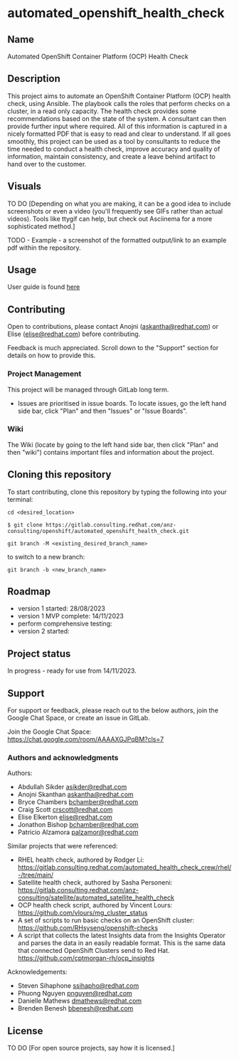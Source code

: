 # automated_openshift_health_check
## Name
Automated OpenShift Container Platform (OCP) Health Check

## Description
This project aims to automate an OpenShift Container Platform (OCP) health check, using Ansible.
The playbook calls the roles that perform checks on a cluster, in a read only capacity. The health check provides some recommendations based on the state of the system. A consultant can then provide further input where required. All of this information is captured in a nicely formatted PDF that is easy to read and clear to understand.
If all goes smoothly, this project can be used as a tool by consultants to reduce the time needed to conduct a health check, improve accuracy and quality of information, maintain consistency, and create a leave behind artifact to hand over to the customer. 

## Visuals
TO DO [Depending on what you are making, it can be a good idea to include screenshots or even a video (you'll frequently see GIFs rather than actual videos). Tools like ttygif can help, but check out Asciinema for a more sophisticated method.] 

TODO - Example - a screenshot of the formatted output/link to an example pdf within the repository. 

## Usage
User guide is found [here](user_guide.md)

## Contributing
Open to contributions, please contact Anojni (askantha@redhat.com) or Elise (elise@redhat.com) before contributing.

Feedback is much appreciated. Scroll down to the "Support" section for details on how to provide this.

### Project Management
This project will be managed through GitLab long term.
- Issues are prioritised in issue boards. To locate issues, go the left hand side bar, click "Plan" and then "Issues" or "Issue Boards".

### Wiki
The Wiki (locate by going to the left hand side bar, then click "Plan" and then "wiki") contains important files and information about the project.

## Cloning this repository
To start contributing, clone this repository by typing the following into your terminal:
```
cd <desired_location>

$ git clone https://gitlab.consulting.redhat.com/anz-consulting/openshift/automated_openshift_health_check.git

git branch -M <existing_desired_branch_name>
```
to switch to a new branch:
```
git branch -b <new_branch_name>
```

## Roadmap
- version 1 started: 28/08/2023
- version 1 MVP complete: 14/11/2023
- perform comprehensive testing:
- version 2 started:

## Project status
In progress - ready for use from 14/11/2023.

## Support
For support or feedback, please reach out to the below authors, join the Google Chat Space, or create an issue in GitLab.

Join the Google Chat Space: https://chat.google.com/room/AAAAXGJPqBM?cls=7

### Authors and acknowledgments
Authors:
- Abdullah Sikder asikder@redhat.com
- Anojni Skanthan askantha@redhat.com
- Bryce Chambers bchamber@redhat.com
- Craig Scott crscott@redhat.com
- Elise Elkerton elise@redhat.com
- Jonathon Bishop bchamber@redhat.com
- Patricio Alzamora palzamor@redhat.com

Similar projects that were referenced:
- RHEL health check, authored by Rodger Li: https://gitlab.consulting.redhat.com/automated_health_check_crew/rhel/-/tree/main/
- Satellite health check, authored by Sasha Personeni: https://gitlab.consulting.redhat.com/anz-consulting/satellite/automated_satellite_health_check
- OCP health check script, authored by Vincent Lours: https://github.com/vlours/mg_cluster_status
- A set of scripts to run basic checks on an OpenShift cluster: https://github.com/RHsyseng/openshift-checks
- A script that collects the latest Insights data from the Insights Operator and parses the data in an easily readable format. This is the same data that connected OpenShift Clusters send to Red Hat. https://github.com/cptmorgan-rh/ocp_insights

Acknowledgements: 
- Steven Sihaphone ssihapho@redhat.com
- Phuong Nguyen pnguyen@redhat.com
- Danielle Mathews dmathews@redhat.com
- Brenden Benesh bbenesh@redhat.com

## License
TO DO [For open source projects, say how it is licensed.]